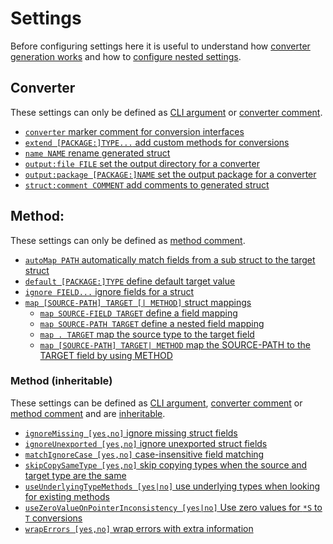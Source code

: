 # Settings

Before configuring settings here it is useful to understand how [converter
generation works](../explanation/generation.md) and how to [configure nested
settings](../guide/configure-nested.md).

## Converter

These settings can only be defined as [CLI argument](./define-settings.md#cli) or
[converter comment](./define-settings.md#converter).

- [`converter` marker comment for conversion interfaces](./converter.md)
- [`extend [PACKAGE:]TYPE...` add custom methods for conversions](./extend.md)
- [`name NAME` rename generated struct](./name.md)
- [`output:file FILE` set the output directory for a converter](./output.md#outputfile)
- [`output:package [PACKAGE:]NAME` set the output package for a converter](./output.md#outputpackage)
- [`struct:comment COMMENT` add comments to generated struct](./struct.md#structcomment-comment)

## Method:

These settings can only be defined as [method comment](./define-settings.md#method).

- [`autoMap PATH` automatically match fields from a sub struct to the target struct](./autoMap.md)
- [`default [PACKAGE:]TYPE` define default target value](./default.md)
- [`ignore FIELD...` ignore fields for a struct](./ignore.md)
- [`map [SOURCE-PATH] TARGET [| METHOD]` struct mappings](./map.md)
  - [`map SOURCE-FIELD TARGET` define a field mapping](./map.md#map-source-field-target)
  - [`map SOURCE-PATH TARGET` define a nested field mapping](./map.md#map-source-path-target)
  - [`map . TARGET` map the source type to the target field](./map.md#map-dot-target)
  - [`map [SOURCE-PATH] TARGET| METHOD` map the SOURCE-PATH to the TARGET field by
    using METHOD](./map.md#map-source-path-target-method)


### Method (inheritable)

These settings can be defined as [CLI argument](./define-settings.md#cli),
[converter comment](./define-settings.md#converter) or
[method comment](./define-settings.md#method) and are
[inheritable](./define-settings.md#inheritance).

- [`ignoreMissing [yes,no]` ignore missing struct fields](./ignoreMissing.md) 
- [`ignoreUnexported [yes,no]` ignore unexported struct fields](./ignoreUnexported.md)
- [`matchIgnoreCase [yes,no]` case-insensitive field matching](./matchIgnoreCase.md)
- [`skipCopySameType [yes,no]` skip copying types when the source and target type are the same](./skipCopySameType.md)
- [`useUnderlyingTypeMethods [yes|no]` use underlying types when looking for existing methods](./useUnderlyingTypeMethods.md)
- [`useZeroValueOnPointerInconsistency [yes|no]` Use zero values for `*S` to `T` conversions](./useZeroValueOnPointerInconsistency.md)
- [`wrapErrors [yes,no]` wrap errors with extra information](./wrapErrors.md)
